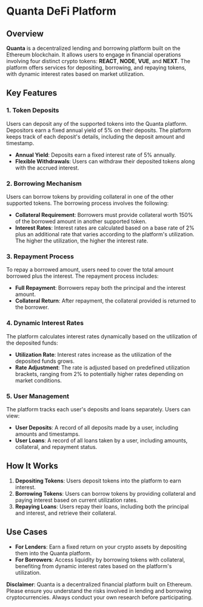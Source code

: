 # Quanta DeFi Platform

## Overview

**Quanta** is a decentralized lending and borrowing platform built on the Ethereum blockchain. It allows users to engage in financial operations involving four distinct crypto tokens: **REACT**, **NODE**, **VUE**, and **NEXT**. The platform offers services for depositing, borrowing, and repaying tokens, with dynamic interest rates based on market utilization.

## Key Features

### 1. Token Deposits

Users can deposit any of the supported tokens into the Quanta platform. Depositors earn a fixed annual yield of 5% on their deposits. The platform keeps track of each deposit's details, including the deposit amount and timestamp.

- **Annual Yield**: Deposits earn a fixed interest rate of 5% annually.
- **Flexible Withdrawals**: Users can withdraw their deposited tokens along with the accrued interest.

### 2. Borrowing Mechanism

Users can borrow tokens by providing collateral in one of the other supported tokens. The borrowing process involves the following:

- **Collateral Requirement**: Borrowers must provide collateral worth 150% of the borrowed amount in another supported token.
- **Interest Rates**: Interest rates are calculated based on a base rate of 2% plus an additional rate that varies according to the platform's utilization. The higher the utilization, the higher the interest rate.

### 3. Repayment Process

To repay a borrowed amount, users need to cover the total amount borrowed plus the interest. The repayment process includes:

- **Full Repayment**: Borrowers repay both the principal and the interest amount.
- **Collateral Return**: After repayment, the collateral provided is returned to the borrower.

### 4. Dynamic Interest Rates

The platform calculates interest rates dynamically based on the utilization of the deposited funds:

- **Utilization Rate**: Interest rates increase as the utilization of the deposited funds grows.
- **Rate Adjustment**: The rate is adjusted based on predefined utilization brackets, ranging from 2% to potentially higher rates depending on market conditions.

### 5. User Management

The platform tracks each user's deposits and loans separately. Users can view:

- **User Deposits**: A record of all deposits made by a user, including amounts and timestamps.
- **User Loans**: A record of all loans taken by a user, including amounts, collateral, and repayment status.

## How It Works

1. **Depositing Tokens**: Users deposit tokens into the platform to earn interest.
2. **Borrowing Tokens**: Users can borrow tokens by providing collateral and paying interest based on current utilization rates.
3. **Repaying Loans**: Users repay their loans, including both the principal and interest, and retrieve their collateral.

## Use Cases

- **For Lenders**: Earn a fixed return on your crypto assets by depositing them into the Quanta platform.
- **For Borrowers**: Access liquidity by borrowing tokens with collateral, benefiting from dynamic interest rates based on the platform's utilization.


**Disclaimer**: Quanta is a decentralized financial platform built on Ethereum. Please ensure you understand the risks involved in lending and borrowing cryptocurrencies. Always conduct your own research before participating.

